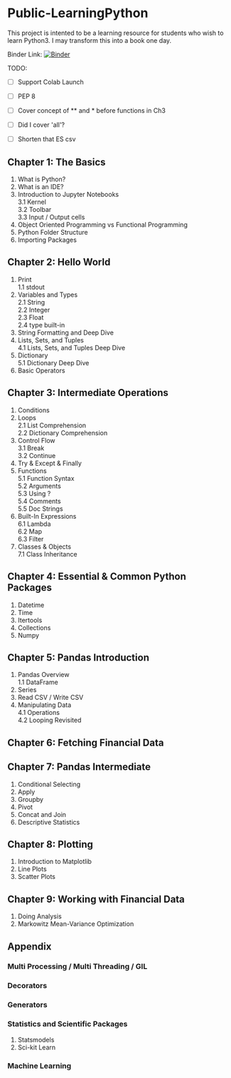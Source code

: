 # Public-LearningPython

This project is intented to be a learning resource for students who wish to learn Python3. I may transform this into a book one day.

Binder Link: [![Binder](http://mybinder.org/badge.svg)](https://mybinder.org/v2/gh/nickpollari/Public-LearningPython/master)


TODO:
- [ ] Support Colab Launch
- [ ] PEP 8
- [ ] Cover concept of ** and * before functions in Ch3
- [ ] Did I cover 'all'?
- [ ] Shorten that ES csv



## Chapter 1: The Basics
1. What is Python?<br>
2. What is an IDE?<br>
3. Introduction to Jupyter Notebooks  
  3.1 Kernel  
  3.2 Toolbar  
  3.3 Input / Output cells<br>
4. Object Oriented Programming vs Functional Programming<br>
5. Python Folder Structure<br>
6. Importing Packages<br>

## Chapter 2: Hello World
1. Print  
  1.1 stdout<br>
2. Variables and Types  
  2.1 String  
  2.2 Integer  
  2.3 Float  
  2.4 type built-in<br>
3. String Formatting and Deep Dive<br>
4. Lists, Sets, and Tuples  
  4.1 Lists, Sets, and Tuples Deep Dive<br>
5. Dictionary  
  5.1 Dictionary Deep Dive<br>
6. Basic Operators<br>

## Chapter 3: Intermediate Operations
1. Conditions<br>
2. Loops  
  2.1 List Comprehension  
  2.2 Dictionary Comprehension<br>
3. Control Flow  
  3.1 Break  
  3.2 Continue<br>
4. Try & Except & Finally<br>
5. Functions  
  5.1 Function Syntax  
  5.2 Arguments  
  5.3 Using ?  
  5.4 Comments  
  5.5 Doc Strings<br>
6. Built-In Expressions  
  6.1 Lambda  
  6.2 Map  
  6.3 Filter<br>
7. Classes & Objects  
  7.1 Class Inheritance<br>

## Chapter 4: Essential & Common Python Packages
1. Datetime
2. Time
3. Itertools
4. Collections
5. Numpy

## Chapter 5: Pandas Introduction
1. Pandas Overview  
  1.1 DataFrame <br>
2. Series<br>
3. Read CSV / Write CSV<br>
4. Manipulating Data  
  4.1 Operations  
  4.2 Looping Revisited<br>

## Chapter 6: Fetching Financial Data

## Chapter 7: Pandas Intermediate
1. Conditional Selecting<br>
2. Apply
3. Groupby<br>
4. Pivot<br>
5. Concat and Join<br>
6. Descriptive Statistics<br>

## Chapter 8: Plotting
1. Introduction to Matplotlib<br>
2. Line Plots<br>
3. Scatter Plots<br>

## Chapter 9: Working with Financial Data
1. Doing Analysis<br>
2. Markowitz Mean-Variance Optimization<br>

## Appendix
### Multi Processing / Multi Threading / GIL
### Decorators
### Generators
### Statistics and Scientific Packages
1. Statsmodels
2. Sci-kit Learn
### Machine Learning
